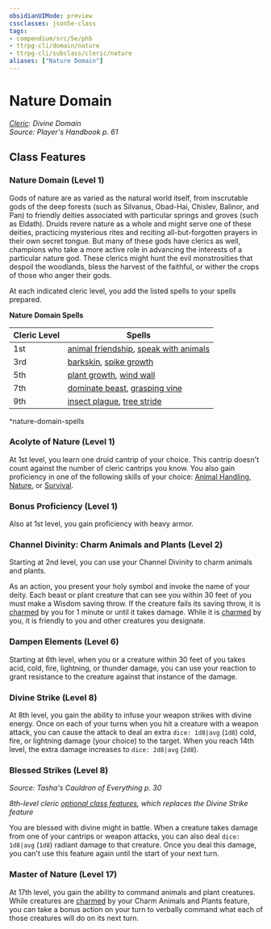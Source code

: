```yaml
---
obsidianUIMode: preview
cssclasses: json5e-class
tags:
- compendium/src/5e/phb
- ttrpg-cli/domain/nature
- ttrpg-cli/subclass/cleric/nature
aliases: ["Nature Domain"]
---
```

# Nature Domain
*[Cleric](cleric.md): Divine Domain*  
*Source: Player's Handbook p. 61*  


## Class Features

### Nature Domain (Level 1)

Gods of nature are as varied as the natural world itself, from inscrutable gods of the deep forests (such as Silvanus, Obad-Hai, Chislev, Balinor, and Pan) to friendly deities associated with particular springs and groves (such as Eldath). Druids revere nature as a whole and might serve one of these deities, practicing mysterious rites and reciting all-but-forgotten prayers in their own secret tongue. But many of these gods have clerics as well, champions who take a more active role in advancing the interests of a particular nature god. These clerics might hunt the evil monstrosities that despoil the woodlands, bless the harvest of the faithful, or wither the crops of those who anger their gods.

At each indicated cleric level, you add the listed spells to your spells prepared.

**Nature Domain Spells**

| Cleric Level | Spells |
|--------------|--------|
| 1st | [animal friendship](compendium/spells/animal-friendship.md), [speak with animals](compendium/spells/speak-with-animals.md) |
| 3rd | [barkskin](compendium/spells/barkskin.md), [spike growth](compendium/spells/spike-growth.md) |
| 5th | [plant growth](compendium/spells/plant-growth.md), [wind wall](compendium/spells/wind-wall.md) |
| 7th | [dominate beast](compendium/spells/dominate-beast.md), [grasping vine](compendium/spells/grasping-vine.md) |
| 9th | [insect plague](compendium/spells/insect-plague.md), [tree stride](compendium/spells/tree-stride.md) |
^nature-domain-spells

### Acolyte of Nature (Level 1)

At 1st level, you learn one druid cantrip of your choice. This cantrip doesn't count against the number of cleric cantrips you know. You also gain proficiency in one of the following skills of your choice: [Animal Handling](/compendium/rules/skills.md#Animal%20Handling), [Nature](/compendium/rules/skills.md#Nature), or [Survival](/compendium/rules/skills.md#Survival).

### Bonus Proficiency (Level 1)

Also at 1st level, you gain proficiency with heavy armor.

### Channel Divinity: Charm Animals and Plants (Level 2)

Starting at 2nd level, you can use your Channel Divinity to charm animals and plants.

As an action, you present your holy symbol and invoke the name of your deity. Each beast or plant creature that can see you within 30 feet of you must make a Wisdom saving throw. If the creature fails its saving throw, it is [charmed](/compendium/rules/conditions.md#charmed) by you for 1 minute or until it takes damage. While it is [charmed](/compendium/rules/conditions.md#charmed) by you, it is friendly to you and other creatures you designate.

### Dampen Elements (Level 6)

Starting at 6th level, when you or a creature within 30 feet of you takes acid, cold, fire, lightning, or thunder damage, you can use your reaction to grant resistance to the creature against that instance of the damage.

### Divine Strike (Level 8)

At 8th level, you gain the ability to infuse your weapon strikes with divine energy. Once on each of your turns when you hit a creature with a weapon attack, you can cause the attack to deal an extra `dice: 1d8|avg` (`1d8`) cold, fire, or lightning damage (your choice) to the target. When you reach 14th level, the extra damage increases to `dice: 2d8|avg` (`2d8`).

### Blessed Strikes (Level 8)
_Source: Tasha's Cauldron of Everything p. 30_

*8th-level cleric [optional class features](/compendium/rules/variant-rules/optional-class-features-tce.md), which replaces the Divine Strike feature*

You are blessed with divine might in battle. When a creature takes damage from one of your cantrips or weapon attacks, you can also deal `dice: 1d8|avg` (`1d8`) radiant damage to that creature. Once you deal this damage, you can't use this feature again until the start of your next turn.

### Master of Nature (Level 17)

At 17th level, you gain the ability to command animals and plant creatures. While creatures are [charmed](/compendium/rules/conditions.md#charmed) by your Charm Animals and Plants feature, you can take a bonus action on your turn to verbally command what each of those creatures will do on its next turn.